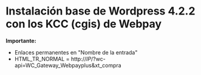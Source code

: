 # Instalación base de Wordpress 4.2.2 con los KCC (cgis) de Webpay
<b>Importante:</b>
  * Enlaces permanentes en "Nombre de la entrada"
  * HTML_TR_NORMAL = http://_IP_/?wc-api=WC_Gateway_Webpayplus&xt_compra
